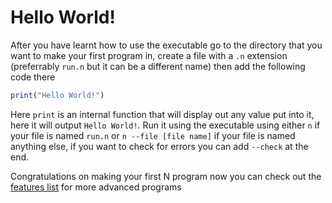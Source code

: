 # Hello World!

After you have learnt how to use the executable go to the directory that you want to make your first program in, create a file with a `.n` extension (preferrably `run.n` but it can be a different name) then add the following code there

```js
print("Hello World!")
```

Here `print` is an internal function that will display out any value put into it, here it will output `Hello World!`. Run it using the executable using either `n` if your file is named `run.n` or `n --file [file name]` if your file is named anything else, if you want to check for errors you can add `--check` at the end.

Congratulations on making your first N program now you can check out the [features list](./feature_list.md) for more advanced programs